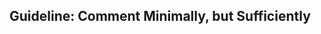 <div id="title">

## Guideline: Comment Minimally, but Sufficiently
</div>

<div id="body">

<include src="introduction/container-inParent-asPanel.md" boilerplate />
<include src="basic/container-inParent-asPanel.md" boilerplate />
<include src="intermediate/container-inParent-asPanel.md" boilerplate />

</div>